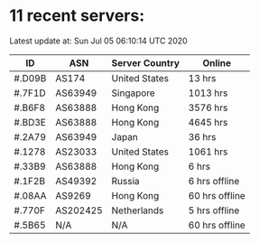 # 11 recent servers:

Latest update at: Sun Jul 05 06:10:14 UTC 2020

| ID | ASN | Server Country | Online |
| -- | --- | -------------- | ------ |
| #.D09B | AS174 | United States | 13 hrs |
| #.7F1D | AS63949 | Singapore | 1013 hrs |
| #.B6F8 | AS63888 | Hong Kong | 3576 hrs |
| #.BD3E | AS63888 | Hong Kong | 4645 hrs |
| #.2A79 | AS63949 | Japan | 36 hrs |
| #.1278 | AS23033 | United States | 1061 hrs |
| #.33B9 | AS63888 | Hong Kong | 6 hrs |
| #.1F2B | AS49392 | Russia | 6 hrs offline |
| #.08AA | AS9269 | Hong Kong | 60 hrs offline |
| #.770F | AS202425 | Netherlands | 5 hrs offline |
| #.5B65 | N/A | N/A | 60 hrs offline |

